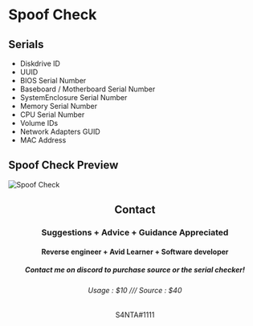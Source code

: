 # Spoof Check

## Serials
- Diskdrive ID
- UUID
- BIOS Serial Number
- Baseboard / Motherboard Serial Number
- SystemEnclosure Serial Number
- Memory Serial Number
- CPU Serial Number
- Volume IDs
- Network Adapters GUID
- MAC Address

## Spoof Check Preview
![Spoof Check](https://user-images.githubusercontent.com/104591599/167533644-982743b9-eb65-45fb-abf4-b6fc47eb6f52.png)


<h2 align="center">Contact</h2>
<h3 align="center">Suggestions + Advice + Guidance Appreciated </h3>
<h4 align="center">Reverse engineer + Avid Learner + Software developer</h4>
<h5 align="center">Contact me on discord to purchase source or the serial checker!</h5>
<h6 align="center">Usage : $10 /// Source : $40</h6>
<p align="center">S4NTA#1111</p>
